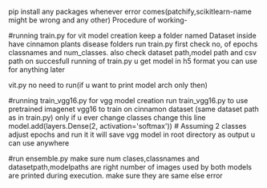 pip install any packages whenever error comes(patchify,scikitlearn-name might be wrong and any other)
Procedure of working-

#running train.py for vit model creation
keep a folder named Dataset inside have cinnamon plants disease folders
run train.py first check no, of epochs classnames and num_classes. also check dataset path,model path and csv path
on succesfull running of train.py u get model in h5 format you can use for anything later

vit.py no need to run(if u want to print model arch only then)


#running train_vgg16.py for vgg model creation
run train_vgg16.py to use pretrained imagenet vgg16 to train on cinnamon dataset (same dataset path as in train.py)
only if u ever change classes
change this line
model.add(layers.Dense(2, activation='softmax'))  # Assuming 2 classes
adjust epochs and run it it will save vgg model in root directory as output u can use anywhere

#run ensemble.py
make sure num clases,classnames and datasetpath,modelpaths are right
number of images used by both models are printed during execution. make sure they are same
else error

